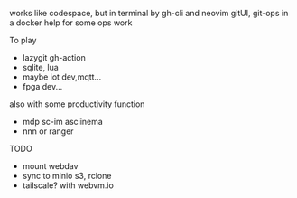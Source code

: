 works like codespace, but in terminal
by gh-cli and neovim gitUI, git-ops in a docker
help for some ops work

To play
* lazygit gh-action
* sqlite, lua 
* maybe iot dev,mqtt...
* fpga dev...

also with some productivity function
* mdp sc-im asciinema
* nnn or ranger

TODO
* mount webdav
* sync to minio s3, rclone
* tailscale? with webvm.io
